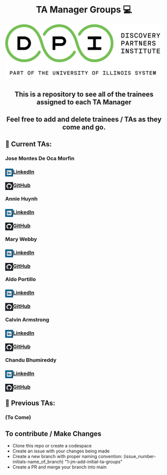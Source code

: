 
<h1 align="center" text="red">
    TA Manager Groups 💻
</h1>


<p align="center">
  <a href="https://www.yushi.dev/" target="_blank" rel="noreferrer"><img src="./dpi-banner.jpg" alt="my banner"></a>
</p>


<h2 align="center">
    This is a repository to see all of the trainees assigned to each TA Manager
</h2>

<h2 align="center">
    Feel free to add and delete trainees / TAs as they come and go. 
</h2> 


## 🤝 Current TAs:

### Jose Montes De Oca Morfin
<h3><a href="https://www.linkedin.com/in/josemontesdeocamorfin/"><img align="left" src="./linkedin1.webp" alt="LinkedIn icon" width="25px"/> LinkedIn</a></h3>
<h3><a href="https://github.com/JoseMDO/"><img align="left" src="./github-2.webp" alt="GitHub" width="25px"/>GitHub</a></h3>

### Annie Huynh 
<h3><a href="https://www.linkedin.com/in/annie-at-huynh/"><img align="left" src="./linkedin1.webp" alt="LinkedIn icon" width="25"/> LinkedIn</a></h3>

<h3><a href="https://github.com/ahuynh3a"><img align="left" src="./github-2.webp" alt="GitHub" width="25px"/>GitHub</a></h3>

### Mary Webby 
<h3><a href="https://www.linkedin.com/in/marywebby/"><img align="left" src="./linkedin1.webp" alt="LinkedIn icon" width="25"/> LinkedIn</a></h3>

<h3><a href="https://github.com/marywebby"><img align="left" src="./github-2.webp" alt="GitHub" width="25px"/>GitHub</a></h3>

### Aldo Portillo
<h3><a href="https://www.linkedin.com/in/aldoportillo/"><img align="left" src="./linkedin1.webp" alt="LinkedIn icon" width="25"/> LinkedIn</a></h3>

<h3><a href="https://github.com/aldoportillo/"><img align="left" src="./github-2.webp" alt="GitHub" width="25px"/>GitHub</a></h3>

### Calvin Armstrong
<h3><a href="https://www.linkedin.com/in/calvin-armstrong-6745b096/"><img align="left" src="./linkedin1.webp" alt="LinkedIn icon" width="25"/> LinkedIn</a></h3>

<h3><a href="https://github.com/armstrca"><img align="left" src="./github-2.webp" alt="GitHub" width="25px"/>GitHub</a></h3>

### Chandu Bhumireddy
<h3><a href="https://www.linkedin.com/in/chandhu-bhumireddy-022432190/"><img align="left" src="./linkedin1.webp" alt="LinkedIn icon" width="25"/> LinkedIn</a></h3>

<h3><a href="https://github.com/bchandhu"><img align="left" src="./github-2.webp" alt="GitHub" width="25px"/>GitHub</a></h3>


## 🤝 Previous TAs: 
### (To Come)

## To contribute / Make Changes
* Clone this repo or create a codespace
* Create an issue with your changes being made
* Create a new branch with proper naming convention: (issue_number-initials-name_of_branch) "1-jm-add-initial-ta-groups"
* Create a PR and merge your branch into main 

